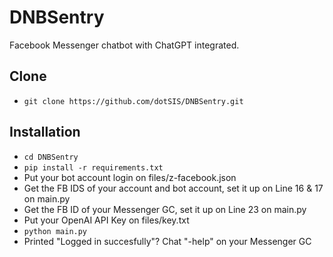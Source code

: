 # DNBSentry
Facebook Messenger chatbot with ChatGPT integrated.

## Clone
- `git clone https://github.com/dotSIS/DNBSentry.git`

## Installation
- `cd DNBSentry`
- `pip install -r requirements.txt`
- Put your bot account login on files/z-facebook.json
- Get the FB IDS of your account and bot account, set it up on Line 16 & 17 on main.py
- Get the FB ID of your Messenger GC, set it up on Line 23 on main.py
- Put your OpenAI API Key on files/key.txt
- `python main.py`
- Printed "Logged in succesfully"? Chat "-help" on your Messenger GC
